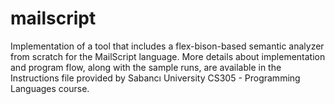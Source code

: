 # mailscript
Implementation of a tool that includes a flex-bison-based semantic analyzer from scratch for the MailScript language.  More details about implementation and program flow, along with the sample runs, are available in the Instructions file provided by Sabancı University CS305 - Programming Languages course.
